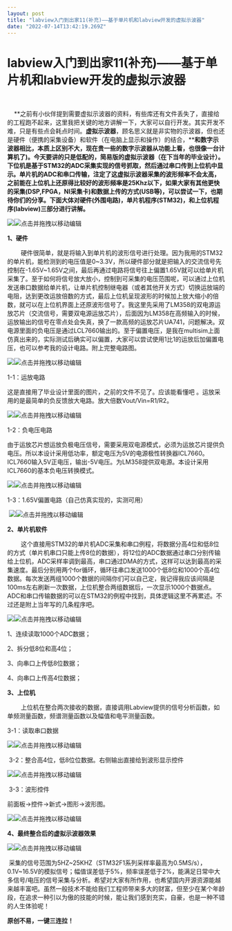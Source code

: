 ```yaml
---
layout: post
title: "labview入门到出家11(补充)——基于单片机和labview开发的虚拟示波器"
date: "2022-07-14T13:42:19.269Z"
---
```

labview入门到出家11(补充)——基于单片机和labview开发的虚拟示波器
=========================================

​

    **之前有小伙伴提到需要虚拟示波器的资料，有些库还有文件丢失了，直接给的工程跑不起来，这里我把关键的地方讲解一下，大家可以自行开发。其实开发不难，只是有些点会耗点时间。****虚拟示波器****，顾名思义就是非实物的示波器，但也还是硬件（便携的采集设备）和软件（在电脑上显示和操作）的结合，****和数字示波器相比，本质上区别不大，现在贵一些的数字示波器从功能上看，也很像一台计算机了)。今天要讲的只是低配的，简易版的虚拟示波器（在下当年的毕业设计）。下位机是基于STM32的ADC采集实现的信号抓取，然后通过串口传到上位机中显示。单片机的ADC和串口传输，注定了这虚拟示波器采集的波形频率不会太高，之前能在上位机上还原得比较好的波形频率是25Khz以下，如果大家有其他更快的采集(DSP,FPGA，NI采集卡)和数据上传的方式(USB等)，可以尝试一下，也期待你们的分享。下面大体对硬件(外围电路)，单片机程序(STM32)，和上位机程序(labview)三部分进行讲解。**

![](https://img-blog.csdnimg.cn/d5b7411fa9a8439385568126158de3f6.png)![](https://img2022.cnblogs.com/blog/2283375/202207/2283375-20220714195728230-1760774956.gif "点击并拖拽以移动")​编辑

**1、硬件**

        硬件很简单，就是将输入到单片机的波形信号进行处理。因为我用的STM32的单片机，能检测到的电压值是0~3.3V，所以硬件部分就是把输入的交流信号先控制在-1.65V~1.65V之间，最后再通过电路将信号往上偏置1.65V就可以给单片机采集了。至于如何将信号放大放小，控制到可采集的电压范围呢，可以通过上位机发送串口数据给单片机，让单片机控制继电器（或者其他开关方式）切换运放端的电阻，达到更改运放倍数的方式，最后上位机呈现波形的时候加上放大缩小的倍数，就可以在上位机界面上还原波形信号了。我这里先采用了LM358的双电源运放芯片（交流信号，需要双电源运放芯片），后面因为LM358在高频输入的时候，运放输出的信号在零点处会失真，换了一款高频的运放芯片UA741，问题解决。双电源里面的负电压是通过LCL7660输出的。至于偏置电压，是我在multisim上面仿真出来的，实际测试后确实可以偏置，大家可以尝试使用1比1的运放后加偏置电压，也可以参考我的设计电路。附上完整电路图。

![](https://img-blog.csdnimg.cn/5a599a955d2c44eb8bb16f830556f526.jpeg)![](https://img2022.cnblogs.com/blog/2283375/202207/2283375-20220714195728230-1760774956.gif "点击并拖拽以移动")​编辑

1-1：运放电路

这是直接用了毕业设计里面的图片，之前的文件不见了。应该能看懂吧 。运放采用的是最简单的负反馈放大电路。放大倍数Vout/Vin=R1/R2。

![](https://img-blog.csdnimg.cn/6959682288a9414ab7e6f6a9d6124105.jpeg)![](https://img2022.cnblogs.com/blog/2283375/202207/2283375-20220714195728230-1760774956.gif "点击并拖拽以移动")​编辑

1-2：负电压电路

由于运放芯片想运放负极电压信号，需要采用双电源模式，必须为运放芯片提供负电压。所以本设计采用低功率，额定电压为5V的电源极性转换器ICL7660。ICL7660输入5V正电压，输出-5V电压。为LM358提供双电源。本设计采用ICL7660的基本负电压转换模式。

![](https://img-blog.csdnimg.cn/4b9adf511212459182ed841d2edb493c.png)![](https://img2022.cnblogs.com/blog/2283375/202207/2283375-20220714195728230-1760774956.gif "点击并拖拽以移动")​编辑

1-3：1.65V偏置电路（自己仿真实现的，实测可用）

 ![](https://img-blog.csdnimg.cn/41ee714bb7eb4323ae9240cfa500ec01.png)![](https://img2022.cnblogs.com/blog/2283375/202207/2283375-20220714195728230-1760774956.gif "点击并拖拽以移动")​编辑

**2、单片机软件**

        这个直接用STM32的单片机ADC采集和串口例程，将数据分高4位和低8位的方式（单片机串口只能上传8位的数据），将12位的ADC数据通过串口分别传输给上位机，ADC采样率调到最高，串口通过DMA的方式，这样可以达到最高的采集速度。最后分别用两个for循环，循环往串口发送1000个低8位和1000个高4位数据。每次发送两组1000个数据的间隔你们可以自己定，我记得我应该间隔是100ms左右刷新一次数据，上位机整合两组数据后，一次显示1000个数据点。ADC和串口传输数据的可以在STM32的例程中找到，具体逻辑这里不再累述。不过还是附上当年写的几条程序吧。

![](https://img-blog.csdnimg.cn/5b688e65dfec4706aec42ee19536304f.png)![](https://img2022.cnblogs.com/blog/2283375/202207/2283375-20220714195728230-1760774956.gif "点击并拖拽以移动")​编辑

1、连续读取1000个ADC数据；

2、拆分低8位和高4位；

3、向串口上传低8位数据；

4、向串口上传高4位数据；

**3、上位机**

        上位机在整合两次接收的数据，直接调用Labview提供的信号分析函数，如单频测量函数，频谱测量函数以及幅值和电平测量函数。

3-1：读取串口数据

![](https://img-blog.csdnimg.cn/c0bcad84d93f49ce8a2634813fb26c67.png)![](https://img2022.cnblogs.com/blog/2283375/202207/2283375-20220714195728230-1760774956.gif "点击并拖拽以移动")​编辑

 3-2：整合高4位，低8位位数据。右侧输出直接给到波形显示控件

![](https://img-blog.csdnimg.cn/57fff312bf1f4956874caf890a467a6e.png)![](https://img2022.cnblogs.com/blog/2283375/202207/2283375-20220714195728230-1760774956.gif "点击并拖拽以移动")​编辑

 3-3：波形控件

前面板->控件->新式->图形->波形图。

![](https://img-blog.csdnimg.cn/bd017f82fdd844089c22c9f997e10508.png)![](https://img2022.cnblogs.com/blog/2283375/202207/2283375-20220714195728230-1760774956.gif "点击并拖拽以移动")​编辑

**4、最终整合后的虚拟示波器效果**

![](https://img-blog.csdnimg.cn/55f6fd77aa384e7bbb15e684eb6beea9.png)![](https://img2022.cnblogs.com/blog/2283375/202207/2283375-20220714195728230-1760774956.gif "点击并拖拽以移动")​编辑

 采集的信号范围为5HZ~25KHZ（STM32F1系列采样率最高为0.5MS/s），0.1V~16.5V的模拟信号；幅值误差低于5%，频率误差低于2%，能满足日常中大多信号/电压的信号采集与分析。希望对大家有所作用，也希望国内开源资源能越来越丰富吧。虽然一般技术不能给我们工程师带来多大的财富，但至少在某个年龄段，在追求一种引以为傲的技能的时候，能让我们感到充实，自豪，也是一种不错的人生体验呢！

**原创不易，一键三连拉！**

  

​